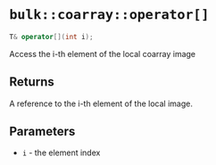 # `bulk::coarray::operator[]`

```cpp
T& operator[](int i);
```

Access the i-th element of the local coarray image

## Returns

A reference to the i-th element of the local image.

## Parameters

* `i` - the element index
